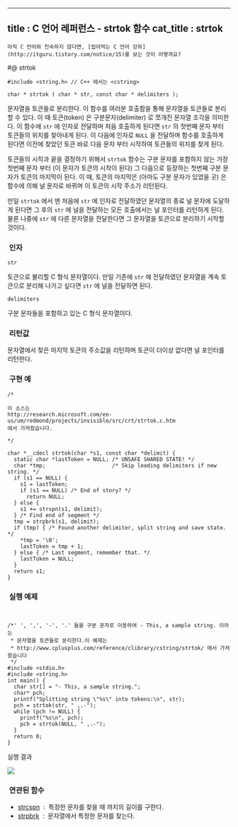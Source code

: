 ----------------
title : C 언어 레퍼런스 - strtok 함수
cat_title :  strtok
--------------



```warning
아직 C 언어와 친숙하지 않다면, [씹어먹는 C 언어 강좌](http://itguru.tistory.com/notice/15)를 보는 것이 어떻까요?

```

#@ strtok



```info
#include <string.h> // C++ 에서는 <cstring>

char * strtok ( char * str, const char * delimiters );
```


문자열을 토큰들로 분리한다.
이 함수를 여러분 호출함을 통해 문자열을 토큰들로 분리할 수 있다. 이 때 토큰(token) 은 구분문자(delimiter) 로 쪼개진 문자열 조각을 의미한다. 이 함수에 `str` 에 인자로 전달하며 처음 호출하게 된다면 `str` 의 첫번째 문자 부터 토큰들의 위치를 찾아내게 된다. 이 다음에 인자로 `NULL` 을 전달하며 함수를 호출하게 된다면 이전에 찾았던 토큰 바로 다음 문자 부터 시작하여 토큰들의 위치를 찾게 된다.

토큰들의 시작과 끝을 결정하기 위해서 `strtok` 함수는 구분 문자를 포함하지 않는 가장 첫번째 문자 부터 (이 문자가 토큰의 시작이 된다) 그 다음으로 등장하는 첫번째 구분 문자가 토큰의 마지막이 된다. 이 때, 토큰의 마지막은 (아마도 구분 문자가 있었을 곳) 은 함수에 의해 널 문자로 바뀌며 이 토큰의 시작 주소가 리턴된다.

만일 `strtok` 에서 맨 처음에 `str` 에 인자로 전달하였던 문자열의 종료 널 문자에 도달하게 된다면 그 후의 `str` 에 널을 전달하는 모든 호출에서는 널 포인터를 리턴하게 된다. 물론 나중에 `str` 에 다른 문자열을 전달한다면 그 문자열을 토큰으로 분리하기 시작할 것이다.



###  인자




`str`

토큰으로 불리할 C 형식 문자열이다. 만일 기존에 `str` 에 전달하였던 문자열을 계속 토큰으로 분리해 나가고 싶다면 `str` 에 널을 전달하면 된다.

`delimiters`

구분 문자들을 포함하고 있는 C 형식 문자열이다.



###  리턴값




문자열에서 찾은 마지막 토큰의 주소값을 리턴하며 토큰이 더이상 없다면 널 포인터를 리턴한다.



###  구현 예


```cpp-formatted
/*

이 소스는
http://research.microsoft.com/en-us/um/redmond/projects/invisible/src/crt/strtok.c.htm
에서 가져왔습니다.

*/

char *__cdecl strtok(char *s1, const char *delimit) {
  static char *lastToken = NULL; /* UNSAFE SHARED STATE! */
  char *tmp;                     /* Skip leading delimiters if new string. */
  if (s1 == NULL) {
    s1 = lastToken;
    if (s1 == NULL) /* End of story? */
      return NULL;
  } else {
    s1 += strspn(s1, delimit);
  } /* Find end of segment */
  tmp = strpbrk(s1, delimit);
  if (tmp) { /* Found another delimiter, split string and save state. */
    *tmp = '\0';
    lastToken = tmp + 1;
  } else { /* Last segment, remember that. */
    lastToken = NULL;
  }
  return s1;
}
```




###  실행 예제


```cpp-formatted


/*' ', ',', '-', '.' 들을 구분 문자로 이용하여 - This, a sample string. 이라는
 * 문자열을 토큰들로 분리한다.이 예제는
 * http://www.cplusplus.com/reference/clibrary/cstring/strtok/ 에서 가져왔습니다
 */
#include <stdio.h>
#include <string.h>
int main() {
  char str[] = "- This, a sample string.";
  char* pch;
  printf("Splitting string \"%s\" into tokens:\n", str);
  pch = strtok(str, " ,.-");
  while (pch != NULL) {
    printf("%s\n", pch);
    pch = strtok(NULL, " ,.-");
  }
  return 0;
}
```


실행 결과


![](http://img1.daumcdn.net/thumb/R1920x0/?fname=http%3A%2F%2Fcfile30.uf.tistory.com%2Fimage%2F1415910C4CF0E82149948F)




###  연관된 함수
* [strcspn](http://itguru.tistory.com/94)  :  특정한 문자를 찾을 때 까지의 길이를 구한다.
* [strpbrk](http://itguru.tistory.com/95)  :  문자열에서 특정한 문자를 찾는다.